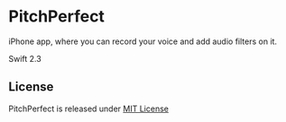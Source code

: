 # PitchPerfect
iPhone app, where you can record your voice and add audio filters on it.

Swift 2.3 

## License
PitchPerfect is released under [MIT License](https://opensource.org/licenses/MIT)
